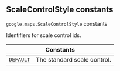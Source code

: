 
<h2 id="ScaleControlStyle">ScaleControlStyle constants</h2>
<p>
<code><span itemprop="path">google.maps</span>.<span itemprop="name">ScaleControlStyle</span></code>
constants
</p>
<p>Identifiers for scale control ids.</p>
<div class="devsite-table-wrapper"><table class="constants responsive" summary="ScaleControlStyle constants">
<thead>
<tr><th colspan="2">Constants</th>
</tr></thead>
<tbody>
<tr id="ScaleControlStyle.DEFAULT">
<td itemprop="property"><code><a class="secret-link" href="#ScaleControlStyle.DEFAULT"><span>DEFAULT</span></a></code></td>
<td>The standard scale control.</td>
</tr>
</tbody>
</table></div>
